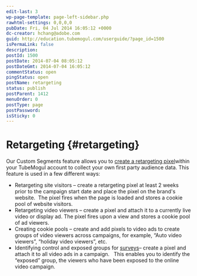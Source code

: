 ```yaml
---
edit-last: 3
wp-page-template: page-left-sidebar.php
rawhtml-settings: 0,0,0,0
pubDate: Fri, 04 Jul 2014 16:05:12 +0000
dc-creator: hchang@adobe.com
guid: http://education.tubemogul.com/userguide/?page_id=1500
isPermaLink: false
description: 
postId: 1500
postDate: 2014-07-04 08:05:12
postDateGmt: 2014-07-04 16:05:12
commentStatus: open
pingStatus: open
postName: retargeting
status: publish
postParent: 1412
menuOrder: 0
postType: page
postPassword: 
isSticky: 0
---
```


# Retargeting {#retargeting}

Our Custom Segments feature allows you to [create a retargeting pixel](retargeting/retargeting-pixel-setup.md)within your TubeMogul account to collect your own first party audience data.
This feature is used in a few different ways:

* Retargeting site visitors&nbsp;– create a retargeting pixel at least 2 weeks prior to the campaign start date and place the pixel on the brand's website.&nbsp; The pixel fires when the page is loaded and stores a cookie pool of website visitors.
* Retargeting video viewers&nbsp;– create a pixel and attach it to a currently live video or display ad. The pixel fires upon a view and stores a cookie pool of ad viewers.
* Creating cookie pools&nbsp;– create and add pixels to video ads to create groups of video viewers across campaigns, for example, “Auto video viewers”, “holiday video viewers”, etc.
* Identifying control and exposed groups for [surveys](../../../user-guide/planning/brandsights.md)– create a pixel and attach it to all video ads in a campaign.&nbsp;&nbsp; This enables you to identify the “exposed” group, the viewers who have been exposed to the online video campaign.

